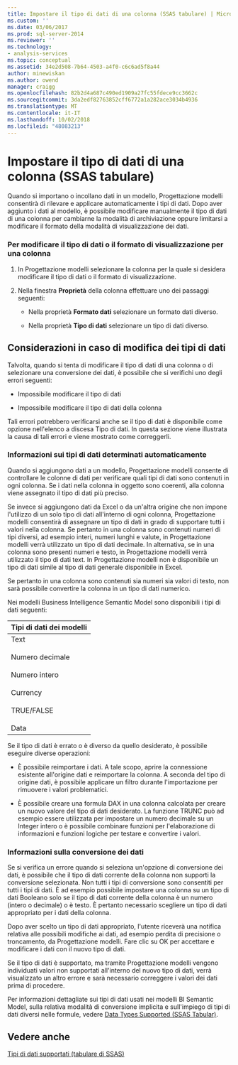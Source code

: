 ```yaml
---
title: Impostare il tipo di dati di una colonna (SSAS tabulare) | Microsoft Docs
ms.custom: ''
ms.date: 03/06/2017
ms.prod: sql-server-2014
ms.reviewer: ''
ms.technology:
- analysis-services
ms.topic: conceptual
ms.assetid: 34e2d508-7b64-4503-a4f0-c6c6ad5f8a44
author: minewiskan
ms.author: owend
manager: craigg
ms.openlocfilehash: 82b2d4a687c490ed1909a27fc55fdece9cc3662c
ms.sourcegitcommit: 3da2edf82763852cff6772a1a282ace3034b4936
ms.translationtype: MT
ms.contentlocale: it-IT
ms.lasthandoff: 10/02/2018
ms.locfileid: "48083213"
---
```

# <a name="set-the-data-type-of-a-column-ssas-tabular"></a>Impostare il tipo di dati di una colonna (SSAS tabulare)
  Quando si importano o incollano dati in un modello, Progettazione modelli consentirà di rilevare e applicare automaticamente i tipi di dati. Dopo aver aggiunto i dati al modello, è possibile modificare manualmente il tipo di dati di una colonna per cambiarne la modalità di archiviazione oppure limitarsi a modificare il formato della modalità di visualizzazione dei dati.  
  
### <a name="to-change-the-data-type-or-display-format-for-a-column"></a>Per modificare il tipo di dati o il formato di visualizzazione per una colonna  
  
1.  In Progettazione modelli selezionare la colonna per la quale si desidera modificare il tipo di dati o il formato di visualizzazione.  
  
2.  Nella finestra **Proprietà** della colonna effettuare uno dei passaggi seguenti:  
  
    -   Nella proprietà **Formato dati** selezionare un formato dati diverso.  
  
    -   Nella proprietà **Tipo di dati** selezionare un tipo di dati diverso.  
  
## <a name="considerations-when-changing-data-types"></a>Considerazioni in caso di modifica dei tipi di dati  
 Talvolta, quando si tenta di modificare il tipo di dati di una colonna o di selezionare una conversione dei dati, è possibile che si verifichi uno degli errori seguenti:  
  
-   Impossibile modificare il tipo di dati  
  
-   Impossibile modificare il tipo di dati della colonna  
  
 Tali errori potrebbero verificarsi anche se il tipo di dati è disponibile come opzione nell'elenco a discesa Tipo di dati. In questa sezione viene illustrata la causa di tali errori e viene mostrato come correggerli.  
  
### <a name="understanding-automatically-determined-data-types"></a>Informazioni sui tipi di dati determinati automaticamente  
 Quando si aggiungono dati a un modello, Progettazione modelli consente di controllare le colonne di dati per verificare quali tipi di dati sono contenuti in ogni colonna. Se i dati nella colonna in oggetto sono coerenti, alla colonna viene assegnato il tipo di dati più preciso.  
  
 Se invece si aggiungono dati da Excel o da un'altra origine che non impone l'utilizzo di un solo tipo di dati all'interno di ogni colonna, Progettazione modelli consentirà di assegnare un tipo di dati in grado di supportare tutti i valori nella colonna. Se pertanto in una colonna sono contenuti numeri di tipi diversi, ad esempio interi, numeri lunghi e valute, in Progettazione modelli verrà utilizzato un tipo di dati decimale. In alternativa, se in una colonna sono presenti numeri e testo, in Progettazione modelli verrà utilizzato il tipo di dati text. In Progettazione modelli non è disponibile un tipo di dati simile al tipo di dati generale disponibile in Excel.  
  
 Se pertanto in una colonna sono contenuti sia numeri sia valori di testo, non sarà possibile convertire la colonna in un tipo di dati numerico.  
  
 Nei modelli Business Intelligence Semantic Model sono disponibili i tipi di dati seguenti:  
  
|Tipi di dati dei modelli|  
|----------------------|  
|Text<br /><br /> Numero decimale<br /><br /> Numero intero<br /><br /> Currency<br /><br /> TRUE/FALSE<br /><br /> Data|  
  
 Se il tipo di dati è errato o è diverso da quello desiderato, è possibile eseguire diverse operazioni:  
  
-   È possibile reimportare i dati. A tale scopo, aprire la connessione esistente all'origine dati e reimportare la colonna. A seconda del tipo di origine dati, è possibile applicare un filtro durante l'importazione per rimuovere i valori problematici.  
  
-   È possibile creare una formula DAX in una colonna calcolata per creare un nuovo valore del tipo di dati desiderato. La funzione TRUNC può ad esempio essere utilizzata per impostare un numero decimale su un Integer intero o è possibile combinare funzioni per l'elaborazione di informazioni e funzioni logiche per testare e convertire i valori.  
  
### <a name="understanding-data-conversion"></a>Informazioni sulla conversione dei dati  
 Se si verifica un errore quando si seleziona un'opzione di conversione dei dati, è possibile che il tipo di dati corrente della colonna non supporti la conversione selezionata. Non tutti i tipi di conversione sono consentiti per tutti i tipi di dati. È ad esempio possibile impostare una colonna su un tipo di dati Booleano solo se il tipo di dati corrente della colonna è un numero (intero o decimale) o è testo. È pertanto necessario scegliere un tipo di dati appropriato per i dati della colonna.  
  
 Dopo aver scelto un tipo di dati appropriato, l'utente riceverà una notifica relativa alle possibili modifiche ai dati, ad esempio perdita di precisione o troncamento, da Progettazione modelli. Fare clic su OK per accettare e modificare i dati con il nuovo tipo di dati.  
  
 Se il tipo di dati è supportato, ma tramite Progettazione modelli vengono individuati valori non supportati all'interno del nuovo tipo di dati, verrà visualizzato un altro errore e sarà necessario correggere i valori dei dati prima di procedere.  
  
 Per informazioni dettagliate sui tipi di dati usati nei modelli BI Semantic Model, sulla relativa modalità di conversione implicita e sull'impiego di tipi di dati diversi nelle formule, vedere [Data Types Supported &#40;SSAS Tabular&#41;](data-types-supported-ssas-tabular.md).  
  
## <a name="see-also"></a>Vedere anche  
 [Tipi di dati supportati &#40;tabulare di SSAS&#41;](data-types-supported-ssas-tabular.md)  
  
  

